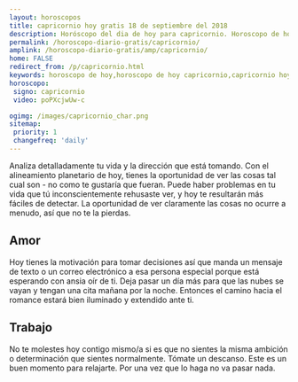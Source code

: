 ```yaml
---
layout: horoscopos
title: capricornio hoy gratis 18 de septiembre del 2018 
description: Horóscopo del dia de hoy para capricornio. Horoscopo de hoy 18 de septiembre del 2018. Las predicciones de amor, trabajo, vida personal gratis.
permalink: /horoscopo-diario-gratis/capricornio/
amplink: /horoscopo-diario-gratis/amp/capricornio/
home: FALSE
redirect_from: /p/capricornio.html
keywords: horoscopo de hoy,horoscopo de hoy capricornio,capricornio hoy,signos zodiacales,horóscopo de hoy,horoscopos de hoy,horoscopo capricornio hoy,horoscopo de capricornio de hoy,horóscopo de hoy capricornio,horoscopos,horoscopo del dia de hoy,capricornio de hoy,los horoscopos de hoy,capricornio de hoy,capricornio Diciembre 2018,el horóscopo de hoy capricornio,horóscopo del día,horoscopo y tarot capricornio,predicciones zodiacales 2018,capricornio hoy amor
horoscopo:
 signo: capricornio
 video: poPXcjwUw-c

ogimg: /images/capricornio_char.png
sitemap:
 priority: 1
 changefreq: 'daily'
---
```



Analiza detalladamente tu vida y la dirección que está tomando. Con el alineamiento planetario de hoy, tienes la oportunidad de ver las cosas tal cual son - no como te gustaría que fueran. Puede haber problemas en tu vida que tú inconscientemente rehusaste ver, y hoy te resultarán más fáciles de detectar. La oportunidad de ver claramente las cosas no ocurre a menudo, así que no te la pierdas.

## Amor

Hoy tienes la motivación para tomar decisiones así que manda un mensaje de texto o un correo electrónico a esa persona especial porque está esperando con ansia oír de ti. Deja pasar un día más para que las nubes se vayan y tengan una cita mañana por la noche. Entonces el camino hacia el romance estará bien iluminado y extendido ante ti.

## Trabajo

No te molestes hoy contigo mismo/a si es que no sientes la misma ambición o determinación que sientes normalmente. Tómate un descanso. Este es un buen momento para relajarte. Por una vez que lo haga no va pasar nada.